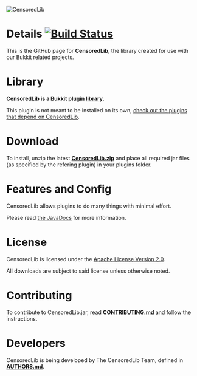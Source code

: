 ![CensoredLib](http://censoredsoftware.com/projects/censoredlib/logo.png "CensoredLib Logo")

Details [![Build Status](https://travis-ci.org/CensoredSoftware/CensoredLib.svg?branch=master)](https://travis-ci.org/CensoredSoftware/CensoredLib)
=======

This is the GitHub page for **CensoredLib**, the library created for use with our Bukkit related projects.
    
Library
======= 
**CensoredLib is a Bukkit plugin [library](https://en.wikipedia.org/wiki/Library_%28computing%29#Shared_libraries).**

This plugin is not meant to be installed on its own, [check out the plugins that depend on CensoredLib](http://dev.bukkit.org/search/?scope=projects&search=CensoredLib).

Download
======== 

To install, unzip the latest **[CensoredLib.zip](http://dev.bukkit.org/bukkit-plugins/censoredlib/files/)** and place all required jar files (as specified by the refering plugin) in your plugins folder.

Features and Config
=================== 

CensoredLib allows plugins to do many things with minimal effort.

Please read [the JavaDocs](http://censoredsoftware.github.io/CensoredLib/javadocs/) for more information.

License
=======

CensoredLib is licensed under the [Apache License Version 2.0](LICENSE.txt).

All downloads are subject to said license unless otherwise noted.

Contributing
============

To contribute to CensoredLib.jar, read [**CONTRIBUTING.md**](CONTRIBUTING.md) and follow the instructions.


Developers
==========

CensoredLib is being developed by The CensoredLib Team, defined in [**AUTHORS.md**](AUTHORS.md).
